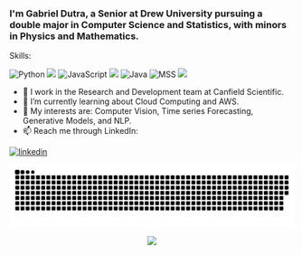### I'm Gabriel Dutra, a Senior at Drew University pursuing a double major in Computer Science and Statistics, with minors in Physics and Mathematics.

Skills: 

<img src='https://img.shields.io/badge/Python-3776AB?style=for-the-badge&logo=python&logoColor=white' alt='Python'> <img src='https://img.shields.io/badge/TensorFlow-FF6F00?style=for-the-badge&logo=TensorFlow&logoColor=white'>
<img src='https://img.shields.io/badge/JavaScript-323330?style=for-the-badge&logo=javascript&logoColor=F7DF1E' alt='JavaScript'> <img src='https://img.shields.io/badge/React-20232A?style=for-the-badge&logo=react&logoColor=61DAFB'>
<img src='https://img.shields.io/badge/Java-ED8B00?style=for-the-badge&logo=java&logoColor=white' alt='Java'>
<img src='https://img.shields.io/badge/Microsoft_SQL_Server-CC2927?style=for-the-badge&logo=microsoft-sql-server&logoColor=white' alt='MSS'>
<img src='https://img.shields.io/badge/C-00599C?style=for-the-badge&logo=c&logoColor=white'>

- 🔭 I work in the Research and Development team at Canfield Scientific.
- 🌱 I’m currently learning about Cloud Computing and AWS.
- 💬 My interests are: Computer Vision, Time series Forecasting, Generative Models, and NLP.
- 📫 Reach me through LinkedIn:  

[<img src='https://cdn.jsdelivr.net/npm/simple-icons@3.0.1/icons/linkedin.svg' alt='linkedin' height='40'>](https://www.linkedin.com/in/gabrieldutra01/?locale=en_US)  


![](https://raw.githubusercontent.com/Dutra-Apex/Dutra-Apex/output/github-contribution-grid-snake.svg)


<p align="center">
  <img src="https://capsule-render.vercel.app/api?type=waving&color=gradient&height=65&section=footer"/>
</p>
